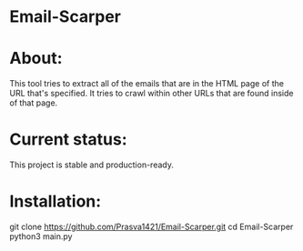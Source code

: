# Email-Scarper

# About:

This tool tries to extract all of the emails that are in the HTML page of the URL that's specified. It tries to crawl within other URLs that are found inside of that page.

# Current status:

This project is stable and production-ready.


# Installation:
  
  git clone https://github.com/Prasva1421/Email-Scarper.git
  cd Email-Scarper
  python3 main.py
